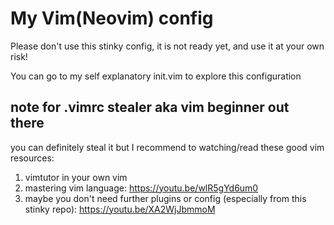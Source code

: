 # My Vim(Neovim) config
Please don't use this stinky config, it is not ready yet, and use it at your own risk!

You can go to my self explanatory init.vim to explore this configuration

## note for .vimrc stealer aka vim beginner out there
you can definitely steal it but I recommend to watching/read these good vim resources:
1. vimtutor in your own vim
2. mastering vim language: https://youtu.be/wlR5gYd6um0
3. maybe you don't need further plugins or config (especially from this stinky repo): https://youtu.be/XA2WjJbmmoM
